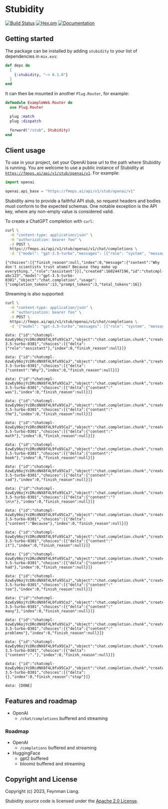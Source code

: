 # Stubidity

[![Build Status](https://github.com/fmops/stubidity/workflows/CI/badge.svg)](https://github.com/phoenixframework/phoenix/actions/workflows/elixir.yml) [![Hex.pm](https://img.shields.io/hexpm/v/stubidity.svg)](https://hex.pm/packages/stubidity) [![Documentation](https://img.shields.io/badge/documentation-gray)](https://hexdocs.pm/stubidity)

## Getting started

The package can be installed by adding `stubidity` to your list of dependencies
in `mix.exs`:

```elixir
def deps do
  [
    {:stubidity, "~> 0.1.0"}
  ]
end
```

It can then be mounted in another `Plug.Router`, for example:

```elixir
defmodule ExampleWeb.Router do
  use Plug.Router

  plug :match
  plug :dispatch

  forward("/stub", Stubidity)
end
```

## Client usage

To use in your project, set your OpenAI base url to the path where Stubidity is running.
You are welcome to use a public instance of Stubidity at [`https://fmops.ai/api/v1/stub/openai/v1`](https://fmops.ai/api/v1/stub/openai/v1). For example:

```python
import openai

openai.api_base = "https://fmops.ai/api/v1/stub/openai/v1"
```

Stubidity aims to provide a faithful API stub, so request headers and bodies must conform to the expected schemas. One notable exception is the API key, where any non-empty value is considered valid.

To create a ChatGPT completion with `curl`:

```sh
curl \
  -H "content-type: application/json" \
  -H "authorization: bearer foo" \
  -X POST \
  https://fmops.ai/api/v1/stub/openai/v1/chat/completions \
  -d '{"model": "gpt-3.5-turbo","messages": [{"role": "system", "message": "tell me a joke"}]}'
```

```
{"choices":[{"finish_reason":null,"index":0,"message":{"content":"Why don't scientists trust atoms? Because they make up everything.","role":"assistant"}}],"created":1682447196,"id":"chatcmpl-abc123","model":"gpt-3.5-turbo-0301","object":"chat.completion","usage":{"completion_tokens":13,"prompt_tokens":3,"total_tokens":16}}
```

Streaming is also supported:

```sh
curl \
  -H "content-type: application/json" \
  -H "authorization: bearer foo" \
  -X POST \
  https://fmops.ai/api/v1/stub/openai/v1/chat/completions \
  -d '{"model": "gpt-3.5-turbo","messages": [{"role": "system", "message": "tell me a joke"}]}'
```

```
data: {"id":"chatcmpl-6zwEy96ojYcDRcdNX8f4L9fu95CaJ","object":"chat.completion.chunk","created":1680219904,"model":"gpt-3.5-turbo-0301","choices":[{"delta":{"role":"assistant"},"index":0,"finish_reason":null}]}

data: {"id":"chatcmpl-6zwEy96ojYcDRcdNX8f4L9fu95CaJ","object":"chat.completion.chunk","created":1680219904,"model":"gpt-3.5-turbo-0301","choices":[{"delta":{"content":"Why"},"index":0,"finish_reason":null}]}

data: {"id":"chatcmpl-6zwEy96ojYcDRcdNX8f4L9fu95CaJ","object":"chat.completion.chunk","created":1680219904,"model":"gpt-3.5-turbo-0301","choices":[{"delta":{"content":" was"},"index":0,"finish_reason":null}]}

data: {"id":"chatcmpl-6zwEy96ojYcDRcdNX8f4L9fu95CaJ","object":"chat.completion.chunk","created":1680219904,"model":"gpt-3.5-turbo-0301","choices":[{"delta":{"content":" the"},"index":0,"finish_reason":null}]}

data: {"id":"chatcmpl-6zwEy96ojYcDRcdNX8f4L9fu95CaJ","object":"chat.completion.chunk","created":1680219904,"model":"gpt-3.5-turbo-0301","choices":[{"delta":{"content":" math"},"index":0,"finish_reason":null}]}

data: {"id":"chatcmpl-6zwEy96ojYcDRcdNX8f4L9fu95CaJ","object":"chat.completion.chunk","created":1680219904,"model":"gpt-3.5-turbo-0301","choices":[{"delta":{"content":" book"},"index":0,"finish_reason":null}]}

data: {"id":"chatcmpl-6zwEy96ojYcDRcdNX8f4L9fu95CaJ","object":"chat.completion.chunk","created":1680219904,"model":"gpt-3.5-turbo-0301","choices":[{"delta":{"content":" sad"},"index":0,"finish_reason":null}]}

data: {"id":"chatcmpl-6zwEy96ojYcDRcdNX8f4L9fu95CaJ","object":"chat.completion.chunk","created":1680219904,"model":"gpt-3.5-turbo-0301","choices":[{"delta":{"content":"?\n\n"},"index":0,"finish_reason":null}]}

data: {"id":"chatcmpl-6zwEy96ojYcDRcdNX8f4L9fu95CaJ","object":"chat.completion.chunk","created":1680219904,"model":"gpt-3.5-turbo-0301","choices":[{"delta":{"content":"Because"},"index":0,"finish_reason":null}]}

data: {"id":"chatcmpl-6zwEy96ojYcDRcdNX8f4L9fu95CaJ","object":"chat.completion.chunk","created":1680219904,"model":"gpt-3.5-turbo-0301","choices":[{"delta":{"content":" it"},"index":0,"finish_reason":null}]}

data: {"id":"chatcmpl-6zwEy96ojYcDRcdNX8f4L9fu95CaJ","object":"chat.completion.chunk","created":1680219904,"model":"gpt-3.5-turbo-0301","choices":[{"delta":{"content":" had"},"index":0,"finish_reason":null}]}

data: {"id":"chatcmpl-6zwEy96ojYcDRcdNX8f4L9fu95CaJ","object":"chat.completion.chunk","created":1680219904,"model":"gpt-3.5-turbo-0301","choices":[{"delta":{"content":" too"},"index":0,"finish_reason":null}]}

data: {"id":"chatcmpl-6zwEy96ojYcDRcdNX8f4L9fu95CaJ","object":"chat.completion.chunk","created":1680219904,"model":"gpt-3.5-turbo-0301","choices":[{"delta":{"content":" many"},"index":0,"finish_reason":null}]}

data: {"id":"chatcmpl-6zwEy96ojYcDRcdNX8f4L9fu95CaJ","object":"chat.completion.chunk","created":1680219904,"model":"gpt-3.5-turbo-0301","choices":[{"delta":{"content":" problems"},"index":0,"finish_reason":null}]}

data: {"id":"chatcmpl-6zwEy96ojYcDRcdNX8f4L9fu95CaJ","object":"chat.completion.chunk","created":1680219904,"model":"gpt-3.5-turbo-0301","choices":[{"delta":{"content":"."},"index":0,"finish_reason":null}]}

data: {"id":"chatcmpl-6zwEy96ojYcDRcdNX8f4L9fu95CaJ","object":"chat.completion.chunk","created":1680219904,"model":"gpt-3.5-turbo-0301","choices":[{"delta":{},"index":0,"finish_reason":"stop"}]}

data: [DONE]
```

## Features and roadmap

  - OpenAI
    - `/chat/completions` buffered and streaming
    
### Roadmap 
  - OpenAI
    - `/completions` buffered and streaming
  - HuggingFace
    - gpt2 buffered
    - bloomz buffered and streaming


## Copyright and License

Copyright (c) 2023, Feynman Liang.

Stubidity source code is licensed under the [Apache 2.0 License](LICENSE).
